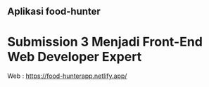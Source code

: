 ## Aplikasi food-hunter
# Submission 3 Menjadi Front-End Web Developer Expert

Web : https://food-hunterapp.netlify.app/
